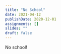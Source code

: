 ```yaml
---
title: "No School"
date: 2021-04-12
publishDate: 2020-12-01
assignments: []
slides: ""
draft: false
---
```


No school!
